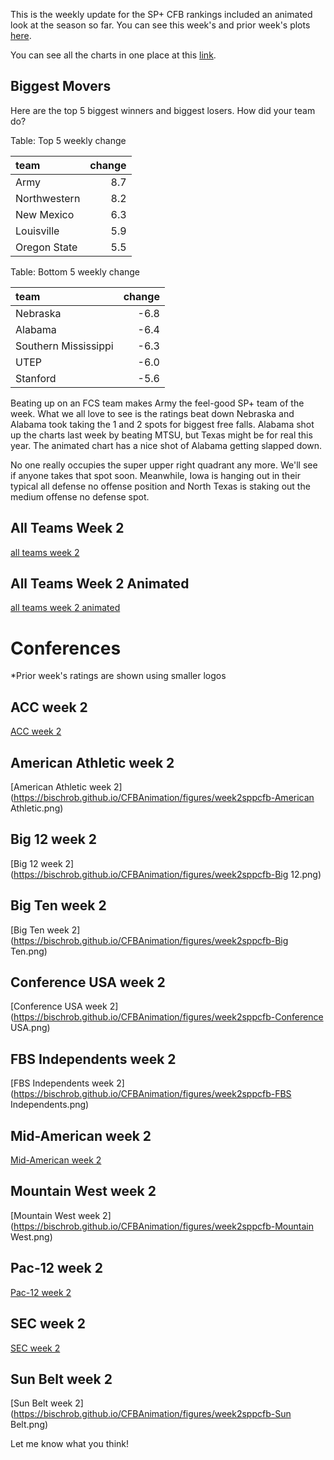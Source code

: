 This is the weekly update for the SP+ CFB rankings included an animated look at the season so far. You can see this week's and prior week's plots [here](https://www.reddit.com/r/CFB/comments/16btt72/oc_cfb_2023_weekly_offensive_and_defensive/?utm_source=share&utm_medium=web2x&context=3).

You can see all the charts in one place at this [link](https://bischrob.github.io/CFBAnimation/WeeklyPost-week2).

## Biggest Movers

Here are the top 5 biggest winners and biggest losers. How did your team do?




Table: Top 5 weekly change

|team         | change|
|:------------|------:|
|Army         |    8.7|
|Northwestern |    8.2|
|New Mexico   |    6.3|
|Louisville   |    5.9|
|Oregon State |    5.5|


Table: Bottom 5 weekly change

|team                 | change|
|:--------------------|------:|
|Nebraska             |   -6.8|
|Alabama              |   -6.4|
|Southern Mississippi |   -6.3|
|UTEP                 |   -6.0|
|Stanford             |   -5.6|

Beating up on an FCS team makes Army the feel-good SP+ team of the week. What we all love to see is the ratings beat down Nebraska and Alabama took taking the 1 and 2 spots for biggest free falls. Alabama shot up the charts last week by beating MTSU, but Texas might be for real this year. The animated chart has a nice shot of Alabama getting slapped down. 

No one really occupies the super upper right quadrant any more. We'll see if anyone takes that spot soon. Meanwhile, Iowa is hanging out in their typical all defense no offense position and North Texas is staking out the medium offense no defense spot.

## All Teams Week 2

[all teams week 2](https://bischrob.github.io/CFBAnimation/figures/week2sppcfb.png)

## All Teams Week 2 Animated

[all teams week 2 animated](https://bischrob.github.io/CFBAnimation/figures/CFBEfficiency-week2.gif)

# Conferences

*Prior week's ratings are shown using smaller logos


## ACC week 2


[ACC week 2](https://bischrob.github.io/CFBAnimation/figures/week2sppcfb-ACC.png)


## American Athletic week 2


[American Athletic week 2](https://bischrob.github.io/CFBAnimation/figures/week2sppcfb-American Athletic.png)


## Big 12 week 2


[Big 12 week 2](https://bischrob.github.io/CFBAnimation/figures/week2sppcfb-Big 12.png)


## Big Ten week 2


[Big Ten week 2](https://bischrob.github.io/CFBAnimation/figures/week2sppcfb-Big Ten.png)


## Conference USA week 2


[Conference USA week 2](https://bischrob.github.io/CFBAnimation/figures/week2sppcfb-Conference USA.png)


## FBS Independents week 2


[FBS Independents week 2](https://bischrob.github.io/CFBAnimation/figures/week2sppcfb-FBS Independents.png)


## Mid-American week 2


[Mid-American week 2](https://bischrob.github.io/CFBAnimation/figures/week2sppcfb-Mid-American.png)


## Mountain West week 2


[Mountain West week 2](https://bischrob.github.io/CFBAnimation/figures/week2sppcfb-Mountain West.png)


## Pac-12 week 2


[Pac-12 week 2](https://bischrob.github.io/CFBAnimation/figures/week2sppcfb-Pac-12.png)


## SEC week 2


[SEC week 2](https://bischrob.github.io/CFBAnimation/figures/week2sppcfb-SEC.png)


## Sun Belt week 2


[Sun Belt week 2](https://bischrob.github.io/CFBAnimation/figures/week2sppcfb-Sun Belt.png)


Let me know what you think!
